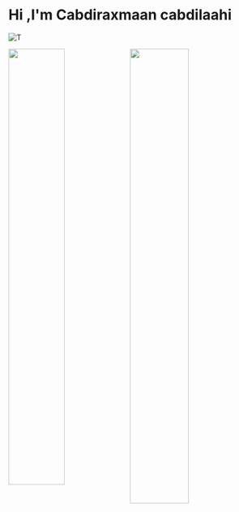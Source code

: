 # Hi ,I'm Cabdiraxmaan cabdilaahi

![T](https://komarev.com/ghpvc/?username=your-github-xikam01&color=blueviolet&style=flat-square)

<img width="47%" align="left" src="http://github-readme-streak-stats.herokuapp.com/?user=xikam01&theme=shades-of-radical&hide_border=true&date_format=j%20M%5B%20Y%5D" />
<img align="left" width="48%" src="https://github-readme-stats.vercel.app/api/top-langs/?username=xikam01&layout=compact" />


<br />

<br />

